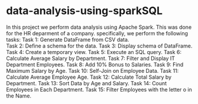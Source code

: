 # data-analysis-using-sparkSQL
In this project we perform data analysis using Apache Spark. This was done for the HR deparment of a company.
specifically, we perform the following tasks:
Task 1: Generate DataFrame from CSV data.	
Task 2: Define a schema for the data.
Task 3: Display schema of DataFrame.
Task 4: Create a temporary view.
Task 5: Execute an SQL query.
Task 6: Calculate Average Salary by Department.
Task 7: Filter and Display IT Department Employees.
Task 8: Add 10% Bonus to Salaries.
Task 9: Find Maximum Salary by Age.
Task 10: Self-Join on Employee Data.
Task 11: Calculate Average Employee Age.
Task 12: Calculate Total Salary by Department.
Task 13: Sort Data by Age and Salary.
Task 14: Count Employees in Each Department.
Task 15: Filter Employees with the letter o in the Name.
